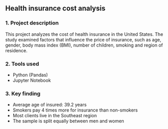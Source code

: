 ## **Health insurance cost analysis**

### **1. Project description**

This project analyzes the cost of health insurance in the United States. The study examined factors that influence the price of insurance, such as age, gender, body mass index (BMI), number of children, smoking and region of residence.

### **2. Tools used**
- Python (Pandas)
- Jupyter Notebook

### **3. Key finding**
- Average age of insured: 39.2 years
- Smokers pay 4 times more for insurance than non-smokers
- Most clients live in the Southeast region
- The sample is split equally between men and women
